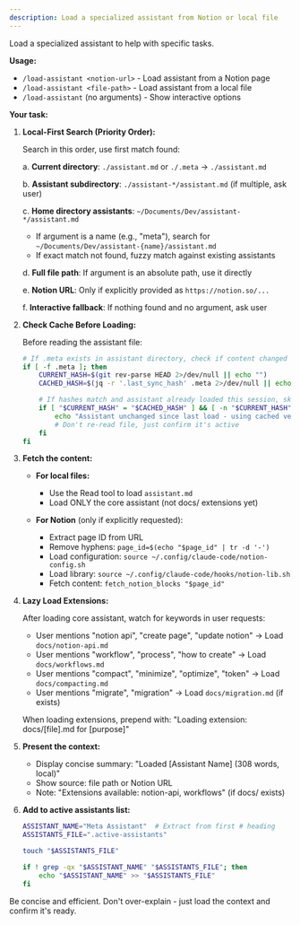 ```yaml
---
description: Load a specialized assistant from Notion or local file
---
```


Load a specialized assistant to help with specific tasks.

**Usage:**
- `/load-assistant <notion-url>` - Load assistant from a Notion page
- `/load-assistant <file-path>` - Load assistant from a local file
- `/load-assistant` (no arguments) - Show interactive options

**Your task:**

1. **Local-First Search (Priority Order):**

   Search in this order, use first match found:

   a. **Current directory**: `./assistant.md` or `./.meta` → `./assistant.md`

   b. **Assistant subdirectory**: `./assistant-*/assistant.md` (if multiple, ask user)

   c. **Home directory assistants**: `~/Documents/Dev/assistant-*/assistant.md`
      - If argument is a name (e.g., "meta"), search for `~/Documents/Dev/assistant-{name}/assistant.md`
      - If exact match not found, fuzzy match against existing assistants

   d. **Full file path**: If argument is an absolute path, use it directly

   e. **Notion URL**: Only if explicitly provided as `https://notion.so/...`

   f. **Interactive fallback**: If nothing found and no argument, ask user

2. **Check Cache Before Loading:**

   Before reading the assistant file:
   ```bash
   # If .meta exists in assistant directory, check if content changed
   if [ -f .meta ]; then
       CURRENT_HASH=$(git rev-parse HEAD 2>/dev/null || echo "")
       CACHED_HASH=$(jq -r '.last_sync_hash' .meta 2>/dev/null || echo "")

       # If hashes match and assistant already loaded this session, skip reload
       if [ "$CURRENT_HASH" = "$CACHED_HASH" ] && [ -n "$CURRENT_HASH" ]; then
           echo "Assistant unchanged since last load - using cached version"
           # Don't re-read file, just confirm it's active
       fi
   fi
   ```

3. **Fetch the content:**

   - **For local files:**
     - Use the Read tool to load `assistant.md`
     - Load ONLY the core assistant (not docs/ extensions yet)

   - **For Notion** (only if explicitly requested):
     - Extract page ID from URL
     - Remove hyphens: `page_id=$(echo "$page_id" | tr -d '-')`
     - Load configuration: `source ~/.config/claude-code/notion-config.sh`
     - Load library: `source ~/.config/claude-code/hooks/notion-lib.sh`
     - Fetch content: `fetch_notion_blocks "$page_id"`

4. **Lazy Load Extensions:**

   After loading core assistant, watch for keywords in user requests:

   - User mentions "notion api", "create page", "update notion" → Load `docs/notion-api.md`
   - User mentions "workflow", "process", "how to create" → Load `docs/workflows.md`
   - User mentions "compact", "minimize", "optimize", "token" → Load `docs/compacting.md`
   - User mentions "migrate", "migration" → Load `docs/migration.md` (if exists)

   When loading extensions, prepend with: "Loading extension: docs/[file].md for [purpose]"

5. **Present the context:**

   - Display concise summary: "Loaded [Assistant Name] (308 words, local)"
   - Show source: file path or Notion URL
   - Note: "Extensions available: notion-api, workflows" (if docs/ exists)

6. **Add to active assistants list:**

   ```bash
   ASSISTANT_NAME="Meta Assistant"  # Extract from first # heading
   ASSISTANTS_FILE=".active-assistants"

   touch "$ASSISTANTS_FILE"

   if ! grep -qx "$ASSISTANT_NAME" "$ASSISTANTS_FILE"; then
       echo "$ASSISTANT_NAME" >> "$ASSISTANTS_FILE"
   fi
   ```

Be concise and efficient. Don't over-explain - just load the context and confirm it's ready.
